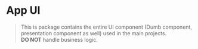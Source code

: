 # App UI

> This is package contains the entire UI component (Dumb component, presentation component as well) used in the main projects.  
> **DO NOT** handle business logic.
